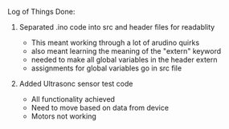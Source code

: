 Log of Things Done:

1. Separated .ino code into src and header files for readablity
	- This meant working through a lot of arudino quirks
	- also meant learning the meaning of the "extern" keyword
	- needed to make all global variables in the header extern
	- assignments for global variables go in src file

2. Added Ultrasonc sensor test code
    - All functionality achieved
	- Need to move based on data from device
    - Motors not working

